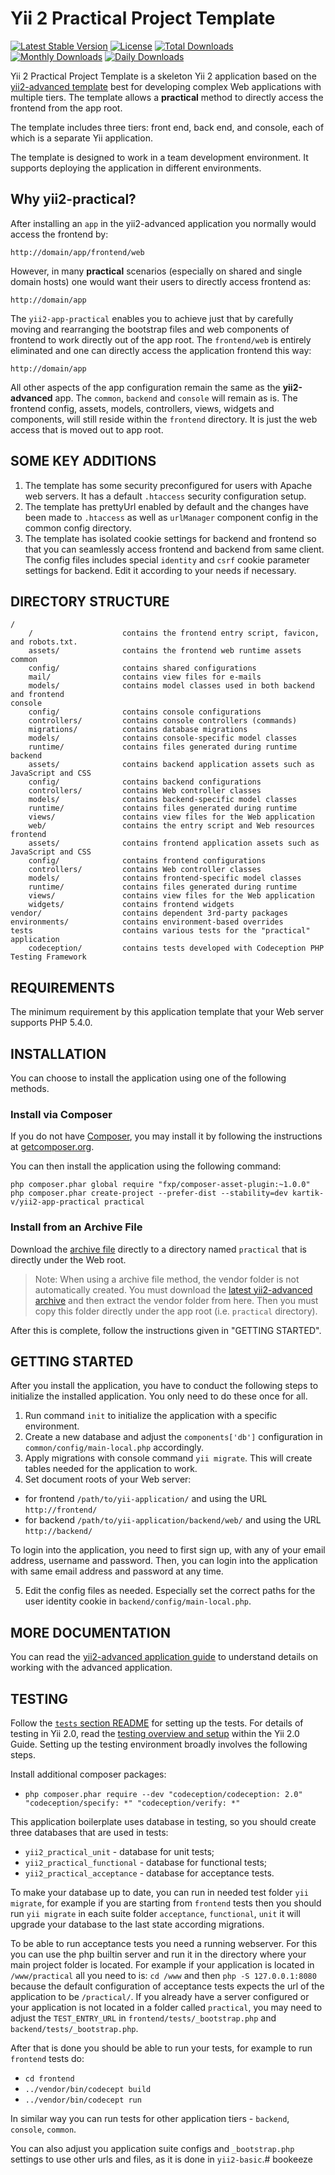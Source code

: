 Yii 2 Practical Project Template
================================

[![Latest Stable Version](https://poser.pugx.org/kartik-v/yii2-app-practical/v/stable.svg)](https://packagist.org/packages/kartik-v/yii2-app-practical) 
[![License](https://poser.pugx.org/kartik-v/yii2-app-practical/license.svg)](https://packagist.org/packages/kartik-v/yii2-app-practical)
[![Total Downloads](https://poser.pugx.org/kartik-v/yii2-app-practical/downloads.svg)](https://packagist.org/packages/kartik-v/yii2-app-practical) 
[![Monthly Downloads](https://poser.pugx.org/kartik-v/yii2-app-practical/d/monthly.png)](https://packagist.org/packages/kartik-v/yii2-app-practical)
[![Daily Downloads](https://poser.pugx.org/kartik-v/yii2-app-practical/d/daily.png)](https://packagist.org/packages/kartik-v/yii2-app-practical)

Yii 2 Practical Project Template is a skeleton Yii 2 application based on the 
[yii2-advanced template](https://github.com/yiisoft/yii2-app-advanced/) best for 
developing complex Web applications with multiple tiers. The template allows a 
**practical** method to directly access the frontend from the app root.

The template includes three tiers: front end, back end, and console, each of which
is a separate Yii application.

The template is designed to work in a team development environment. It supports
deploying the application in different environments.

Why yii2-practical?
-------------------

After installing an `app` in the yii2-advanced application you normally would access the
frontend by:

```
http://domain/app/frontend/web
```

However, in many **practical** scenarios (especially on shared and single domain hosts) one 
would want their users to directly access frontend as:

```
http://domain/app
```

The `yii2-app-practical` enables you to achieve just that by carefully moving and rearranging the 
bootstrap files and web components of frontend to work directly out of the app root. The 
`frontend/web` is entirely eliminated and one can directly access the application frontend
this way:

```
http://domain/app
```

All other aspects of the app configuration remain the same as the **yii2-advanced** app. The `common`, `backend` and `console` 
will remain as is. The frontend config, assets, models, controllers, views, widgets and components, will still reside within 
the `frontend` directory. It is just the web access that is moved out to app root.

SOME KEY ADDITIONS
-------------------

1. The template has some security preconfigured for users with Apache web servers. It has a default `.htaccess` security configuration setup.
2. The template has prettyUrl enabled by default and the changes have been made to `.htaccess` as well as `urlManager`
   component config in the common config directory.
3. The template has isolated cookie settings for backend and frontend so that you can seamlessly access frontend and backend from same client. 
   The config files includes special `identity` and `csrf` cookie parameter settings for backend. Edit it according to your needs if necessary.


DIRECTORY STRUCTURE
-------------------

```
/
    /                    contains the frontend entry script, favicon, and robots.txt.
    assets/              contains the frontend web runtime assets
common
    config/              contains shared configurations
    mail/                contains view files for e-mails
    models/              contains model classes used in both backend and frontend
console
    config/              contains console configurations
    controllers/         contains console controllers (commands)
    migrations/          contains database migrations
    models/              contains console-specific model classes
    runtime/             contains files generated during runtime
backend
    assets/              contains backend application assets such as JavaScript and CSS
    config/              contains backend configurations
    controllers/         contains Web controller classes
    models/              contains backend-specific model classes
    runtime/             contains files generated during runtime
    views/               contains view files for the Web application
    web/                 contains the entry script and Web resources
frontend
    assets/              contains frontend application assets such as JavaScript and CSS
    config/              contains frontend configurations
    controllers/         contains Web controller classes
    models/              contains frontend-specific model classes
    runtime/             contains files generated during runtime
    views/               contains view files for the Web application
    widgets/             contains frontend widgets
vendor/                  contains dependent 3rd-party packages
environments/            contains environment-based overrides
tests                    contains various tests for the "practical" application
    codeception/         contains tests developed with Codeception PHP Testing Framework
```


REQUIREMENTS
------------

The minimum requirement by this application template that your Web server supports PHP 5.4.0.


INSTALLATION
------------

You can choose to install the application using one of the following methods.

### Install via Composer

If you do not have [Composer](http://getcomposer.org/), you may install it by following the instructions
at [getcomposer.org](http://getcomposer.org/doc/00-intro.md#installation-nix).

You can then install the application using the following command:

~~~
php composer.phar global require "fxp/composer-asset-plugin:~1.0.0"
php composer.phar create-project --prefer-dist --stability=dev kartik-v/yii2-app-practical practical
~~~

### Install from an Archive File

Download the [archive file](https://github.com/kartik-v/yii2-app-practical/archive/master.zip) directly to a directory named `practical` that is directly under the Web root.

> Note: When using a archive file method, the vendor folder is not automatically created. You must download the [latest yii2-advanced archive](https://github.com/yiisoft/yii2/releases/download/2.0.6/yii-advanced-app-2.0.6.tgz) and then extract the vendor folder from here. Then you must copy this folder directly under the app root (i.e. `practical` directory).
  
After this is complete, follow the instructions given in "GETTING STARTED".

GETTING STARTED
---------------

After you install the application, you have to conduct the following steps to initialize
the installed application. You only need to do these once for all.

1. Run command `init` to initialize the application with a specific environment.
2. Create a new database and adjust the `components['db']` configuration in `common/config/main-local.php` accordingly.
3. Apply migrations with console command `yii migrate`. This will create tables needed for the application to work.
4. Set document roots of your Web server:

- for frontend `/path/to/yii-application/` and using the URL `http://frontend/`
- for backend `/path/to/yii-application/backend/web/` and using the URL `http://backend/`

To login into the application, you need to first sign up, with any of your email address, username and password.
Then, you can login into the application with same email address and password at any time.

5. Edit the config files as needed. Especially set the correct paths for the user identity cookie in `backend/config/main-local.php`.

MORE DOCUMENTATION
------------------

You can read the [yii2-advanced application guide](https://github.com/yiisoft/yii2-app-advanced/blob/master/docs/guide/README.md) to understand details on working with the advanced application.

TESTING
-------

Follow the [`tests` section README](https://github.com/kartik-v/yii2-app-practical/tree/master/tests/README.md) for setting up the tests. For details of testing in Yii 2.0, read the [testing overview and setup](http://www.yiiframework.com/doc-2.0/guide-test-overview.html) within the Yii 2.0 Guide. Setting up the testing environment broadly involves the following steps.

Install additional composer packages:
* `php composer.phar require --dev "codeception/codeception: 2.0" "codeception/specify: *" "codeception/verify: *"`

This application boilerplate uses database in testing, so you should create three databases that are used in tests:
* `yii2_practical_unit` - database for unit tests;
* `yii2_practical_functional` - database for functional tests;
* `yii2_practical_acceptance` - database for acceptance tests.

To make your database up to date, you can run in needed test folder `yii migrate`, for example
if you are starting from `frontend` tests then you should run `yii migrate` in each suite folder `acceptance`, `functional`, `unit`
it will upgrade your database to the last state according migrations.

To be able to run acceptance tests you need a running webserver. For this you can use the php builtin server and run it in the directory where your main project folder is located. For example if your application is located in `/www/practical` all you need to is:
`cd /www` and then `php -S 127.0.0.1:8080` because the default configuration of acceptance tests expects the url of the application to be `/practical/`.
If you already have a server configured or your application is not located in a folder called `practical`, you may need to adjust the `TEST_ENTRY_URL` in `frontend/tests/_bootstrap.php` and `backend/tests/_bootstrap.php`.

After that is done you should be able to run your tests, for example to run `frontend` tests do:

* `cd frontend`
* `../vendor/bin/codecept build`
* `../vendor/bin/codecept run`

In similar way you can run tests for other application tiers - `backend`, `console`, `common`.

You can also adjust you application suite configs and `_bootstrap.php` settings to use other urls and files, as it is done in `yii2-basic`.# bookeeze
